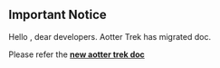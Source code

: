 ## Important Notice
Hello , dear developers.
Aotter Trek has migrated doc. 

Please refer the **[new aotter trek doc](https://aotter.gitbook.io/aotter-trek/)**
